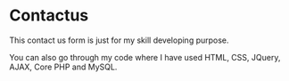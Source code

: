 # Contactus

This contact us form is just for my skill developing purpose.

You can also go through my code where I have used HTML, CSS, JQuery, AJAX, Core PHP and MySQL.  
